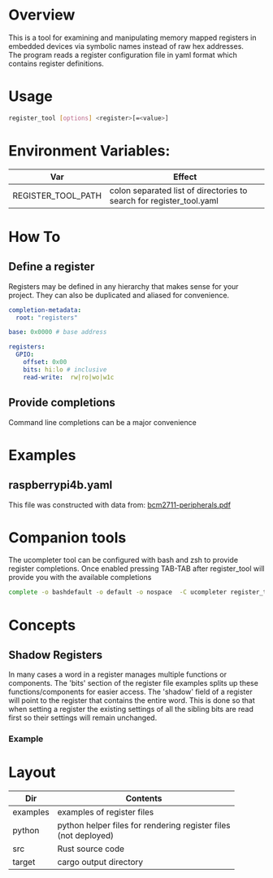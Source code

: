 # Overview

This is a tool for examining and manipulating memory mapped registers in embedded devices via symbolic
names instead of raw hex addresses.  
The program reads a register configuration file in yaml format which contains register definitions.  

# Usage

```bash
register_tool [options] <register>[=<value>]
```



# Environment Variables:

| Var | Effect                                                               |
|-----|----------------------------------------------------------------------|
| REGISTER_TOOL_PATH    | colon separated list of directories to search for register_tool.yaml |

# How To
## Define a register
Registers may be defined in any hierarchy that makes sense for your project.  They can also be duplicated and aliased
for convenience.

```yaml
completion-metadata:
  root: "registers"

base: 0x0000 # base address

registers:
  GPIO:
    offset: 0x00 
    bits: hi:lo # inclusive
    read-write:  rw|ro|wo|w1c
```


## Provide completions
Command line completions can be a major convenience

# Examples

## raspberrypi4b.yaml
This file was constructed with data from: [bcm2711-peripherals.pdf](https://datasheets.raspberrypi.com/bcm2711/bcm2711-peripherals.pdf)

# Companion tools

The ucompleter tool can be configured with bash and zsh to provide register completions. 
Once enabled pressing TAB-TAB after register_tool will provide you with the available completions

```bash
complete -o bashdefault -o default -o nospace  -C ucompleter register_tool 
```

# Concepts

## Shadow Registers

In many cases a word in a register manages multiple functions or components.  The 'bits' section of the register file
examples splits up these functions/components for easier access.  The 'shadow' field of a register will point to the 
register that contains the entire word.  This is done so that when setting a register the existing settings of all the 
sibling bits are read first so their settings will remain unchanged.

### Example



# Layout

| Dir      | Contents                                                           |
|----------|--------------------------------------------------------------------|
| examples | examples of register files                                         |   
| python   | python helper files for rendering register files<br>(not deployed) |
| src      | Rust source code                                                   |
| target   | cargo output directory                                             |
